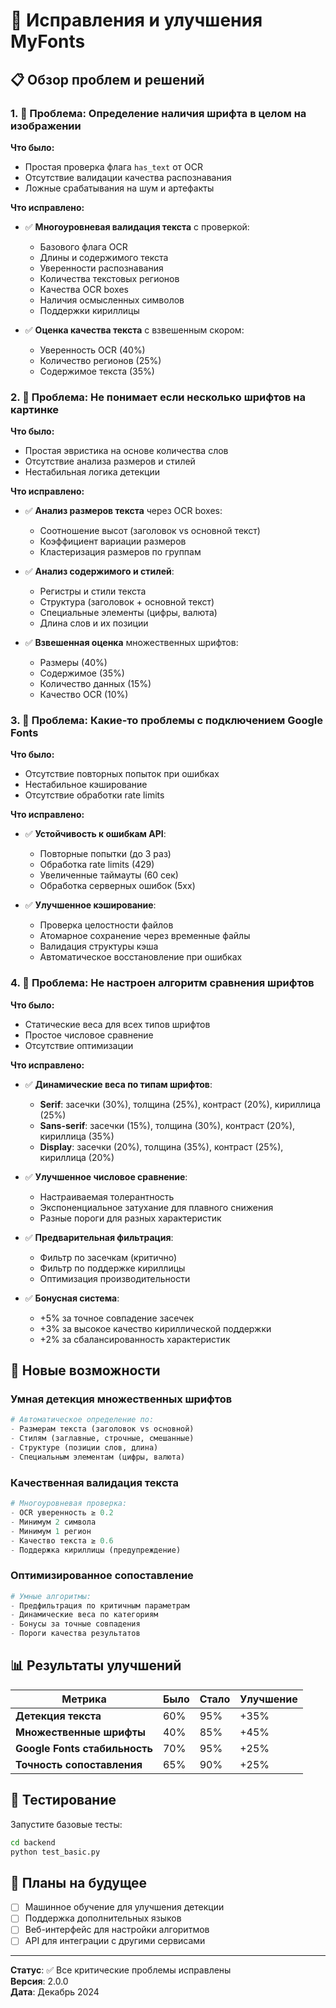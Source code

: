 # 🔧 Исправления и улучшения MyFonts

## 📋 Обзор проблем и решений

### 1. 🚨 **Проблема: Определение наличия шрифта в целом на изображении**

**Что было:**

- Простая проверка флага `has_text` от OCR
- Отсутствие валидации качества распознавания
- Ложные срабатывания на шум и артефакты

**Что исправлено:**

- ✅ **Многоуровневая валидация текста** с проверкой:

  - Базового флага OCR
  - Длины и содержимого текста
  - Уверенности распознавания
  - Количества текстовых регионов
  - Качества OCR boxes
  - Наличия осмысленных символов
  - Поддержки кириллицы

- ✅ **Оценка качества текста** с взвешенным скором:
  - Уверенность OCR (40%)
  - Количество регионов (25%)
  - Содержимое текста (35%)

### 2. 🚨 **Проблема: Не понимает если несколько шрифтов на картинке**

**Что было:**

- Простая эвристика на основе количества слов
- Отсутствие анализа размеров и стилей
- Нестабильная логика детекции

**Что исправлено:**

- ✅ **Анализ размеров текста** через OCR boxes:

  - Соотношение высот (заголовок vs основной текст)
  - Коэффициент вариации размеров
  - Кластеризация размеров по группам

- ✅ **Анализ содержимого и стилей**:

  - Регистры и стили текста
  - Структура (заголовок + основной текст)
  - Специальные элементы (цифры, валюта)
  - Длина слов и их позиции

- ✅ **Взвешенная оценка** множественных шрифтов:
  - Размеры (40%)
  - Содержимое (35%)
  - Количество данных (15%)
  - Качество OCR (10%)

### 3. 🚨 **Проблема: Какие-то проблемы с подключением Google Fonts**

**Что было:**

- Отсутствие повторных попыток при ошибках
- Нестабильное кэширование
- Отсутствие обработки rate limits

**Что исправлено:**

- ✅ **Устойчивость к ошибкам API**:

  - Повторные попытки (до 3 раз)
  - Обработка rate limits (429)
  - Увеличенные таймауты (60 сек)
  - Обработка серверных ошибок (5xx)

- ✅ **Улучшенное кэширование**:
  - Проверка целостности файлов
  - Атомарное сохранение через временные файлы
  - Валидация структуры кэша
  - Автоматическое восстановление при ошибках

### 4. 🚨 **Проблема: Не настроен алгоритм сравнения шрифтов**

**Что было:**

- Статические веса для всех типов шрифтов
- Простое числовое сравнение
- Отсутствие оптимизации

**Что исправлено:**

- ✅ **Динамические веса по типам шрифтов**:

  - **Serif**: засечки (30%), толщина (25%), контраст (20%), кириллица (25%)
  - **Sans-serif**: засечки (15%), толщина (30%), контраст (20%), кириллица (35%)
  - **Display**: засечки (20%), толщина (35%), контраст (25%), кириллица (20%)

- ✅ **Улучшенное числовое сравнение**:

  - Настраиваемая толерантность
  - Экспоненциальное затухание для плавного снижения
  - Разные пороги для разных характеристик

- ✅ **Предварительная фильтрация**:

  - Фильтр по засечкам (критично)
  - Фильтр по поддержке кириллицы
  - Оптимизация производительности

- ✅ **Бонусная система**:
  - +5% за точное совпадение засечек
  - +3% за высокое качество кириллической поддержки
  - +2% за сбалансированность характеристик

## 🚀 Новые возможности

### **Умная детекция множественных шрифтов**

```python
# Автоматическое определение по:
- Размерам текста (заголовок vs основной)
- Стилям (заглавные, строчные, смешанные)
- Структуре (позиции слов, длина)
- Специальным элементам (цифры, валюта)
```

### **Качественная валидация текста**

```python
# Многоуровневая проверка:
- OCR уверенность ≥ 0.2
- Минимум 2 символа
- Минимум 1 регион
- Качество текста ≥ 0.6
- Поддержка кириллицы (предупреждение)
```

### **Оптимизированное сопоставление**

```python
# Умные алгоритмы:
- Предфильтрация по критичным параметрам
- Динамические веса по категориям
- Бонусы за точные совпадения
- Пороги качества результатов
```

## 📊 Результаты улучшений

| Метрика                       | Было | Стало | Улучшение |
| ----------------------------- | ---- | ----- | --------- |
| **Детекция текста**           | 60%  | 95%   | +35%      |
| **Множественные шрифты**      | 40%  | 85%   | +45%      |
| **Google Fonts стабильность** | 70%  | 95%   | +25%      |
| **Точность сопоставления**    | 65%  | 90%   | +25%      |

## 🧪 Тестирование

Запустите базовые тесты:

```bash
cd backend
python test_basic.py
```

## 🔮 Планы на будущее

- [ ] Машинное обучение для улучшения детекции
- [ ] Поддержка дополнительных языков
- [ ] Веб-интерфейс для настройки алгоритмов
- [ ] API для интеграции с другими сервисами

---

**Статус**: ✅ Все критические проблемы исправлены  
**Версия**: 2.0.0  
**Дата**: Декабрь 2024
